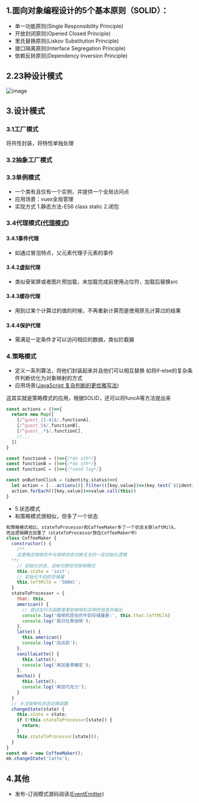 ## 1.面向对象编程设计的5个基本原则（SOLID）：

* 单一功能原则(Single Responsibility Principle)
* 开放封闭原则(Opened Closed Principle)
* 里氏替换原则(Liskov Substitution Principle)
* 接口隔离原则(Interface Segregation Principle)
* 依赖反转原则(Dependency Inversion Principle)
## 2.23种设计模式

![image](https://github.com/HowToMeetYou/blog--/assets/41479550/fc870b5f-a596-4760-b6b0-73294969bd92)



## 3.设计模式

### 3.1工厂模式

将共性封装，将特性单独处理

### 3.2抽象工厂模式


### 3.3单例模式

* 一个类有且仅有一个实例，并提供一个全局访问点
* 应用场景：vuex全局管理
* 实现方式
1.静态方法-ES6 class static
2.闭包
### 3.4代理模式([代理模式](https://juejin.cn/book/6844733790204461070/section/6844733790275780621))

#### 3.4.1事件代理

* 如通过冒泡特点，父元素代理子元素的事件
#### 3.4.2虚拟代理

* 类似骨架屏或者图片预加载，未加载完成前使用占位符，加载后替换src
#### 3.4.3缓存代理

* 用到过某个计算过的值的时候，不再重新计算而是使用原先计算过的结果
#### 3.4.4保护代理

* 需满足一定条件才可以访问相应的数据，类似拦截器
### 4.策略模式

* 定义一系列算法，将他们封装起来并且他们可以相互替换
如将if-else的复杂条件判断优化为对象映射的方式
* 应用场景([JavaScript 复杂判断的更优雅写法](https://juejin.cn/post/6844903705058213896))

这其实就是策略模式的应用，根据SOLID，还可以将funcA等方法提出来
```javascript
const actions = ()=>{
  return new Map([
    [/^guest_[1-4]$/,functionA],
    [/^guest_5$/,functionB],
    [/^guest_.*$/,functionC],
    //...
  ])
}

const functionA = ()=>{/*do sth*/}
const functionB = ()=>{/*do sth*/}
const functionC = ()=>{/*send log*/}

const onButtonClick = (identity,status)=>{
  let action = [...actions()].filter(([key,value])=>(key.test(`${identity}_${status}`)))
  action.forEach(([key,value])=>value.call(this))
}
```
* 5.状态模式
* 和策略模式很相似，但多了一个状态
```javascript
和策略模式相比，stateToProcessor和CoffeeMaker多了一个状态关联leftMilk，
而且逻辑耦合加重了（stateToProcessor放在CoffeeMaker中）
class CoffeeMaker {
  constructor() {
    /**
    这里略去咖啡机中与咖啡状态切换无关的一些初始化逻辑
  **/
    // 初始化状态，没有切换任何咖啡模式
    this.state = 'init';
    // 初始化牛奶的存储量
    this.leftMilk = '500ml';
  }
  stateToProcessor = {
    that: this,
    american() {
      // 尝试在行为函数里拿到咖啡机实例的信息并输出
      console.log('咖啡机现在的牛奶存储量是:', this.that.leftMilk)
      console.log('我只吐黑咖啡');
    },
    latte() {
      this.american()
      console.log('加点奶');
    },
    vanillaLatte() {
      this.latte();
      console.log('再加香草糖浆');
    },
    mocha() {
      this.latte();
      console.log('再加巧克力');
    }
  }
  // 关注咖啡机状态切换函数
  changeState(state) {
    this.state = state;
    if (!this.stateToProcessor[state]) {
      return;
    }
    this.stateToProcessor[state]();
  }
}
const mk = new CoffeeMaker();
mk.changeState('latte');
```
## 4.其他

* 发布-订阅模式源码阅读([EventEmitter](https://github.com/facebookarchive/emitter))
